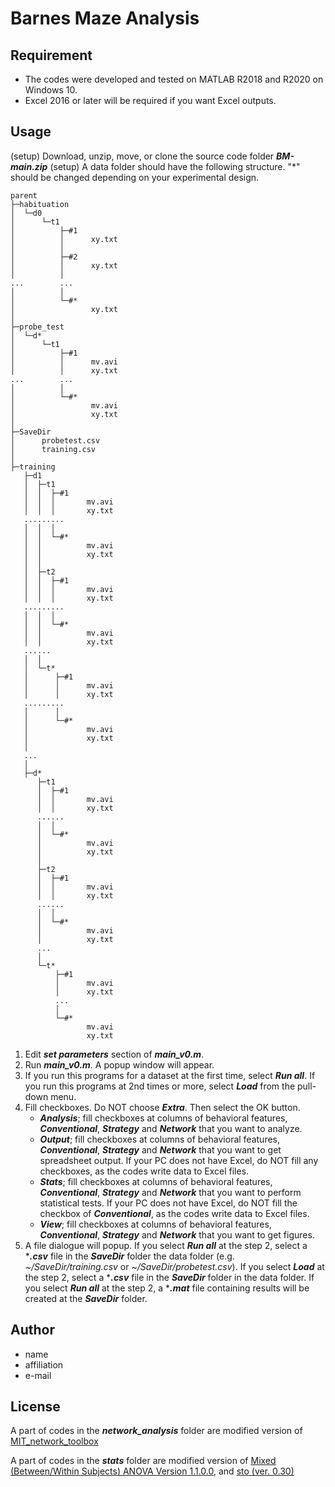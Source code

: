 # Barnes Maze Analysis

## Requirement
* The codes were developed and tested on MATLAB R2018 and R2020 on Windows 10.
* Excel 2016 or later will be required if you want Excel outputs.


## Usage
(setup) Download, unzip, move, or clone the source code folder ***BM-main.zip***
(setup) A data folder should have the following structure. "*" should be changed depending on your experimental design.

```
parent
├─habituation
│  └─d0
│      └─t1
│          ├─#1
│          │      xy.txt
│          │
│          ├─#2
│          │      xy.txt
│          │
...        ...
│          │
│          └─#*
│                 xy.txt
│
├─probe_test
│  └─d*
│      └─t1
│          ├─#1
│          │      mv.avi
│          │      xy.txt
...        ...
│          │
│          └─#*
│                 mv.avi
│                 xy.txt
│
├─SaveDir
│      probetest.csv
│      training.csv
│
├─training
   ├─d1
   │  ├─t1
   │  │  ├─#1
   │  │  │       mv.avi
   │  │  │       xy.txt
   .........
   │  │  │
   │  │  └─#*
   │  │          mv.avi
   │  │          xy.txt
   │  │
   │  ├─t2
   │  │  ├─#1
   │  │  │       mv.avi
   │  │  │       xy.txt
   .........
   │  │  │
   │  │  └─#*
   │  │          mv.avi
   │  │          xy.txt
   ......
   │  │
   │  └─t*
   │      ├─#1
   │      │      mv.avi
   │      │      xy.txt
   .........
   │      │
   │      └─#*
   │             mv.avi
   │             xy.txt
   │
   ...
   │
   ├─d*
      ├─t1
      │  ├─#1
      │  │       mv.avi
      │  │       xy.txt
      ......
      │  │
      │  └─#*
      │          mv.avi
      │          xy.txt
      │
      ├─t2
      │  ├─#1
      │  │       mv.avi
      │  │       xy.txt
      ......
      │  │
      │  └─#*
      │          mv.avi
      │          xy.txt
      ...
      │
      └─t*
          ├─#1
          │      mv.avi
          │      xy.txt
          ...
          │
          └─#*
                 mv.avi
                 xy.txt
```


1. Edit ***set parameters*** section of ***main_v0.m***.
2. Run ***main_v0.m***. A popup window will appear.
3. If you run this programs for a dataset at the first time, select ***Run all***. If you run this programs at 2nd times or more, select ***Load*** from the pull-down menu.
4. Fill checkboxes. Do NOT choose ***Extra***. Then select the OK button.
    * ***Analysis***; fill checkboxes at columns of behavioral features, ***Conventional***, ***Strategy*** and ***Network*** that you want to analyze.
    * ***Output***; fill checkboxes at columns of behavioral features, ***Conventional***, ***Strategy*** and ***Network*** that you want to get spreadsheet output. If your PC does not have Excel, do NOT fill any checkboxes, as the codes write data to Excel files.
    * ***Stats***; fill checkboxes at columns of behavioral features, ***Conventional***, ***Strategy*** and ***Network*** that you want to perform statistical tests. If your PC does not have Excel, do NOT fill the checkbox of ***Conventional***, as the codes write data to Excel files.
    * ***View***; fill checkboxes at columns of behavioral features, ***Conventional***, ***Strategy*** and ***Network*** that you want to get figures.
5. A file dialogue will popup. If you select ***Run all*** at the step 2, select a ****.csv*** file in the ***SaveDir*** folder the data folder (e.g. *~/SaveDir/training.csv* or *~/SaveDir/probetest.csv*). If you select ***Load*** at the step 2, select a ****.csv*** file in the ***SaveDir*** folder in the data folder. If you select ***Run all*** at the step 2, a ****.mat*** file containing results will be created at the ***SaveDir*** folder.

 
## Author

* name
* affiliation
* e-mail
 
## License
A part of codes in the ***network_analysis*** folder are modified version of [MIT_network_toolbox](https://github.com/cliffordlab/MIT_network_toolbox.git)

A part of codes in the ***stats*** folder are modified version of [Mixed (Between/Within Subjects) ANOVA Version 1.1.0.0](https://uk.mathworks.com/matlabcentral/fileexchange/27080-mixed-between-within-subjects-anova), and [sto (ver. 0.30)](https://rnpsychology.org/sto/)
